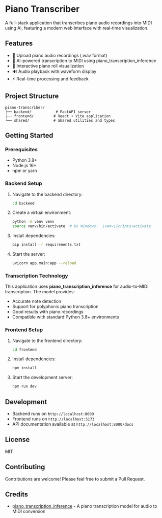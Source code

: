 # Piano Transcriber

A full-stack application that transcribes piano audio recordings into MIDI using AI, featuring a modern web interface with real-time visualization.

## Features

- 🎹 Upload piano audio recordings (.wav format)
- 🎵 AI-powered transcription to MIDI using piano_transcription_inference
- 🎼 Interactive piano roll visualization
- 🔊 Audio playback with waveform display
- ⚡ Real-time processing and feedback

## Project Structure

```
piano-transcriber/
├── backend/           # FastAPI server
├── frontend/         # React + Vite application
└── shared/           # Shared utilities and types
```

## Getting Started

### Prerequisites

- Python 3.8+
- Node.js 16+
- npm or yarn

### Backend Setup

1. Navigate to the backend directory:
   ```bash
   cd backend
   ```

2. Create a virtual environment:
   ```bash
   python -m venv venv
   source venv/bin/activate  # On Windows: .\venv\Scripts\activate
   ```

3. Install dependencies:
   ```bash
   pip install -r requirements.txt
   ```

4. Start the server:
   ```bash
   uvicorn app.main:app --reload
   ```

### Transcription Technology

This application uses **piano_transcription_inference** for audio-to-MIDI transcription. The model provides:

- Accurate note detection
- Support for polyphonic piano transcription
- Good results with piano recordings
- Compatible with standard Python 3.8+ environments

### Frontend Setup

1. Navigate to the frontend directory:
   ```bash
   cd frontend
   ```

2. Install dependencies:
   ```bash
   npm install
   ```

3. Start the development server:
   ```bash
   npm run dev
   ```

## Development

- Backend runs on `http://localhost:8000`
- Frontend runs on `http://localhost:5173`
- API documentation available at `http://localhost:8000/docs`

## License

MIT

## Contributing

Contributions are welcome! Please feel free to submit a Pull Request.

## Credits

- [piano_transcription_inference](https://github.com/qiuqiangkong/piano_transcription_inference) - A piano transcription model for audio to MIDI conversion
